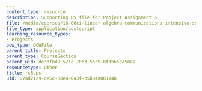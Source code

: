 ```yaml
---
content_type: resource
description: Supporting PS file for Project Assignment 6
file: /media/courses/18-06ci-linear-algebra-communications-intensive-spring-2004/87ad2129ce5c68e8043fb5b84a00114b_rs6.ps
file_type: application/postscript
learning_resource_types:
- Projects
ocw_type: OCWFile
parent_title: Projects
parent_type: CourseSection
parent_uid: de3df049-521c-7063-56c9-8fdb65ea58aa
resourcetype: Other
title: rs6.ps
uid: 87ad2129-ce5c-68e8-043f-b5b84a00114b
---
```

